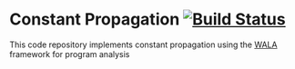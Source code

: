 # Constant Propagation [![Build Status](https://travis-ci.org/Athithyaa/WalaTest.svg?branch=master)](https://travis-ci.org/Athithyaa/WalaTest)

This code repository implements constant propagation using the [WALA](http://wala.sourceforge.net/wiki/index.php/Main_Page) framework for
program analysis